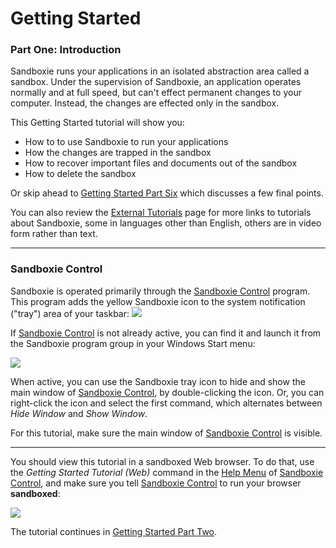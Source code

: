 # Getting Started

### Part One: Introduction

Sandboxie runs your applications in an isolated abstraction area called a sandbox. Under the supervision of Sandboxie, an application operates normally and at full speed, but can't effect permanent changes to your computer. Instead, the changes are effected only in the sandbox.

This Getting Started tutorial will show you:

  * How to to use Sandboxie to run your applications
  * How the changes are trapped in the sandbox
  * How to recover important files and documents out of the sandbox
  * How to delete the sandbox


Or skip ahead to [Getting Started Part Six](GettingStartedPartSix.md) which discusses a few final points.

You can also review the [External Tutorials](ExternalTutorials.md) page for more links to tutorials about Sandboxie, some in languages other than English, others are in video form rather than text.

* * *

### Sandboxie Control

Sandboxie is operated primarily through the [Sandboxie Control](SandboxieControl.md) program. This program adds the yellow Sandboxie icon to the system notification ("tray") area of your taskbar:
![](../Media/TrayIconEmpty.png)

If [Sandboxie Control](SandboxieControl.md) is not already active, you can find it and launch it from the Sandboxie program group in your Windows Start menu:

![](../Media/StartMenuStartControlVista.png)


When active, you can use the Sandboxie tray icon to hide and show the main window of [Sandboxie Control](SandboxieControl.md), by double-clicking the icon. Or, you can right-click the icon and select the first command, which alternates between _Hide Window_ and _Show Window_.

For this tutorial, make sure the main window of [Sandboxie Control](SandboxieControl.md) is visible.

* * *

You should view this tutorial in a sandboxed Web browser. To do that, use the _Getting Started Tutorial (Web)_ command in the [Help Menu](HelpMenu.md) of [Sandboxie Control](SandboxieControl.md), and make sure you tell [Sandboxie Control](SandboxieControl.md) to run your browser **sandboxed**:

![](../Media/OpenGettingStarted.png)

The tutorial continues in [Getting Started Part Two](GettingStartedPartTwo.md).
